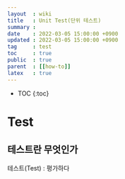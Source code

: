```yaml
---
layout  : wiki
title   : Unit Test(단위 테스트)
summary :
date    : 2022-03-05 15:00:00 +0900
updated : 2022-03-05 15:00:00 +0900
tag     : test
toc     : true
public  : true
parent  : [[how-to]]
latex   : true
---
```

* TOC
  {:toc}

# Test

## 테스트란 무엇인가
테스트(Test) : 평가하다
